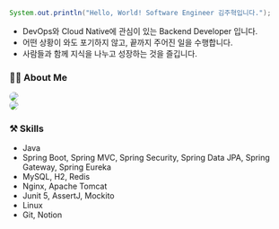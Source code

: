 ```java
System.out.println("Hello, World! Software Engineer 김주혁입니다.");
```

- DevOps와 Cloud Native에 관심이 있는 Backend Developer 입니다.
- 어떤 상황이 와도 포기하지 않고, 끝까지 주어진 일을 수행합니다.
- 사람들과 함께 지식을 나누고 성장하는 것을 즐깁니다.



### **💁🏻 About Me**
<a href="https://docs.google.com/document/d/1jgucYlwKmF4njFdmOUb0AwbQUVbS2p8ScNq3gKc6138/edit?usp=sharing">
    <img src="https://img.shields.io/badge/Resume-000000?style=for-the-badge&logo=notion&logoColor=white" style="border-radius:10px">
</a>
</br>
<a href="https://lightningtech.tistory.com/">
    <img src="https://img.shields.io/badge/Blog-eb531f?style=for-the-badge&logo=tistory&logoColor=black" style="border-radius:10px">
</a>

### **⚒️ Skills**
- Java
- Spring Boot, Spring MVC, Spring Security, Spring Data JPA, Spring Gateway, Spring Eureka
- MySQL, H2, Redis
- Nginx, Apache Tomcat
- Junit 5, AssertJ, Mockito
- Linux
- Git, Notion
